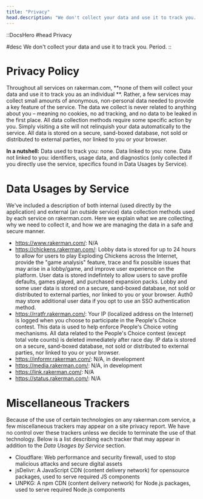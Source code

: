 ```yaml
---
title: "Privacy"
head.description: "We don't collect your data and use it to track you. Period."
---
```


::DocsHero
#head
Privacy

#desc
We don't collect your data and use it to track you. Period.
::

# Privacy Policy

Throughout all services on rakerman.com, **none of them will collect your data and use it to track you as an individual
**.
Rather, a few services may collect small amounts of anonymous, non-personal data needed to provide a key feature of the
service.
The data we collect is never related to anything about you – meaning no cookies, no ad tracking, and no data to be
leaked in the first place.
All data collection methods require some specific action by you.
Simply visiting a site will not relinquish your data automatically to the service.
All data is stored on a secure, sand-boxed database, not sold or distributed to external parties, nor linked to you or
your browser.

**In a nutshell:** Data used to track you: none.
Data linked to you: none.
Data not linked to you: identifiers, usage data, and diagnostics (only collected if you directly use the service,
specifics found in Data Usages by Service).

# Data Usages by Service

We've included a description of both internal (used directly by the application) and external (an outside service) data
collection methods used by each service on rakerman.com.
Here we explain what we are collecting, why we need to collect it, and how we are managing the data in a safe and secure
manner.

- https://www.rakerman.com/: N/A
- https://chickens.rakerman.com/: Lobby data is stored for up to 24 hours to allow for users to play Exploding Chickens
  across the Internet, provide the "game analysis" feature, trace and fix possible issues that may arise in a
  lobby/game, and improve user experience on the platform. User data is stored indefintely to allow users to save
  profile defaults, games played, and purchased expansion packs. Lobby and some user data is stored on a secure,
  sand-boxed database, not sold or distributed to external parties, nor linked to you or your browser. Auth0 may store
  additional user data if you opt to use an SSO authentication method.
- https://rratfr.rakerman.com/: Your IP (localized address on the Internet) is logged when you choose to participate in
  the People's Choice contest. This data is used to help enforce People's Choice voting mechanisms. All data related to
  the People's Choice contest (except total vote counts) is deleted immediately after race day. IP data is stored on a
  secure, sand-boxed database, not sold or distributed to external parties, nor linked to you or your browser.
- https://informr.rakerman.com/: N/A, in development
- https://media.rakerman.com/: N/A, in development
- https://link.rakerman.com/: N/A
- https://status.rakerman.com/: N/A

# Miscellaneous Trackers

Because of the use of certain technologies on any rakerman.com service, a few miscellaneous trackers may appear on a
site privacy report.
We have no control over these trackers unless we decide to terminate the use of that technology.
Below is a list describing each tracker that may appear in addition to the _Data Usages by Service_ section.

- Cloudflare: Web performance and security firewall, used to stop malicious attacks and secure digital assets
- jsDelivr: A JavaScript CDN (content delivery network) for opensource packages, used to serve required JS components
- UNPKG: A npm CDN (content delivery network) for Node.js packages, used to serve required Node.js components